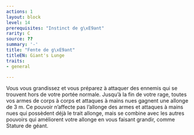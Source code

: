 ```yaml
---
actions: 1
layout: block
level: 14
prerequisites: "Instinct de g\xE9ant"
rarity: C
source: ??
summary: '-'
title: "Fente de g\xE9ant"
titleEN: Giant's Lunge
traits:
- general

---
```


<p>Vous vous grandissez et vous préparez à attaquer des ennemis qui se trouvent hors de votre portée normale. Jusqu’à la fin de votre rage, toutes vos armes de corps à corps et attaques à mains nues gagnent une allonge de 3 m. Ce pouvoir n’affecte pas l’allonge des armes et attaques à mains nues qui possèdent déjà le trait allonge, mais se combine avec les autres pouvoirs qui améliorent votre allonge en vous faisant grandir, comme Stature de géant.</p>